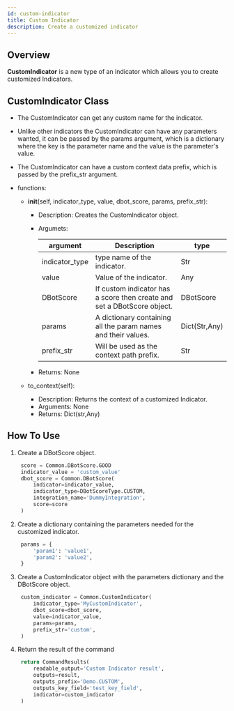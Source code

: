 ```yaml
---
id: custom-indicator
title: Custom Indicator
description: Create a customized indicator
---
```


## Overview
**CustomIndicator** is a new type of an indicator which allows you to create customized Indicators.

## CustomIndicator Class

* The CustomIndicator can get any custom name for the indicator.
* Unlike other indicators the CustomIndicator can have any parameters wanted, it can be passed by the params argument, which is a dictionary where the key is the parameter name and the value is the parameter's value.
* The CustomIndicator can have a custom context  data prefix, which is passed by the prefix_str argument.
  
* functions:
    * __init__(self, indicator_type, value, dbot_score, params, prefix_str):
        * Description: Creates the CustomIndicator object.
        * Argumets:
          
            | argument | Description| type|
            | --- | --- | ---|
            | indicator_type | type name of the indicator.| Str
            | value | Value of the indicator. | Any
            | DBotScore | If custom indicator has a score then create and set a DBotScore object.| DBotScore
            | params |  A dictionary containing all the param names and their values.| Dict(Str,Any)
            | prefix_str | Will be used as the context path prefix.| Str
        * Returns: None
    
    * to_context(self):
        * Description: Returns the context of a customized Indicator.
        * Arguments: None
        * Returns: Dict(str,Any)
    
## How To Use
1. Create a DBotScore object.
   ```python
    score = Common.DBotScore.GOOD
    indicator_value = 'custom_value'
    dbot_score = Common.DBotScore(
        indicator=indicator_value,
        indicator_type=DBotScoreType.CUSTOM,
        integration_name='DummyIntegration',
        score=score
    )
2. Create a dictionary containing the parameters needed for the customized indicator.
   ```python    
    params = {
        'param1': 'value1',
        'param2': 'value2',
    }
3. Create a CustomIndicator object with the parameters dictionary and the DBotScore object.
   ```python
    custom_indicator = Common.CustomIndicator(
        indicator_type='MyCustomIndicator',
        dbot_score=dbot_score,
        value=indicator_value,
        params=params,
        prefix_str='custom',
    )
4. Return the result of the command
   ```python
    return CommandResults(
        readable_output='Custom Indicator result',
        outputs=result,
        outputs_prefix='Demo.CUSTOM',
        outputs_key_field='test_key_field',
        indicator=custom_indicator
    )
    
